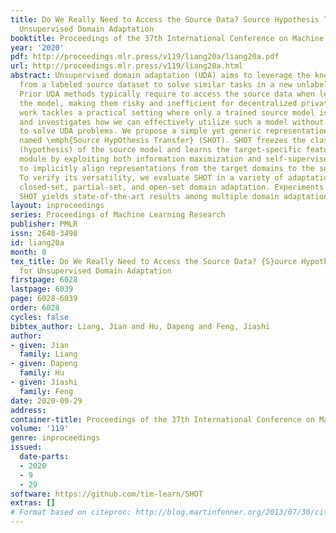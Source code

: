 ```yaml
---
title: Do We Really Need to Access the Source Data? Source Hypothesis Transfer for
  Unsupervised Domain Adaptation
booktitle: Proceedings of the 37th International Conference on Machine Learning
year: '2020'
pdf: http://proceedings.mlr.press/v119/liang20a/liang20a.pdf
url: http://proceedings.mlr.press/v119/liang20a.html
abstract: Unsupervised domain adaptation (UDA) aims to leverage the knowledge learned
  from a labeled source dataset to solve similar tasks in a new unlabeled domain.
  Prior UDA methods typically require to access the source data when learning to adapt
  the model, making them risky and inefficient for decentralized private data. This
  work tackles a practical setting where only a trained source model is available
  and investigates how we can effectively utilize such a model without source data
  to solve UDA problems. We propose a simple yet generic representation learning framework,
  named \emph{Source HypOthesis Transfer} (SHOT). SHOT freezes the classifier module
  (hypothesis) of the source model and learns the target-specific feature extraction
  module by exploiting both information maximization and self-supervised pseudo-labeling
  to implicitly align representations from the target domains to the source hypothesis.
  To verify its versatility, we evaluate SHOT in a variety of adaptation cases including
  closed-set, partial-set, and open-set domain adaptation. Experiments indicate that
  SHOT yields state-of-the-art results among multiple domain adaptation benchmarks.
layout: inproceedings
series: Proceedings of Machine Learning Research
publisher: PMLR
issn: 2640-3498
id: liang20a
month: 0
tex_title: Do We Really Need to Access the Source Data? {S}ource Hypothesis Transfer
  for Unsupervised Domain Adaptation
firstpage: 6028
lastpage: 6039
page: 6028-6039
order: 6028
cycles: false
bibtex_author: Liang, Jian and Hu, Dapeng and Feng, Jiashi
author:
- given: Jian
  family: Liang
- given: Dapeng
  family: Hu
- given: Jiashi
  family: Feng
date: 2020-09-29
address: 
container-title: Proceedings of the 37th International Conference on Machine Learning
volume: '119'
genre: inproceedings
issued:
  date-parts:
  - 2020
  - 9
  - 29
software: https://github.com/tim-learn/SHOT
extras: []
# Format based on citeproc: http://blog.martinfenner.org/2013/07/30/citeproc-yaml-for-bibliographies/
---
```

